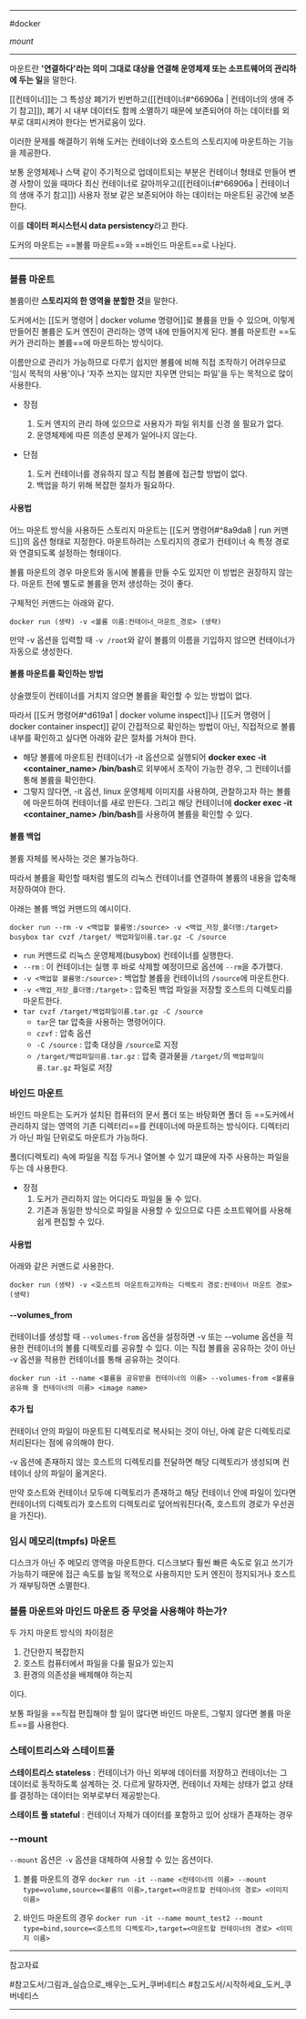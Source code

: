 
---

#docker

*mount*

---

마운트란 **'연결하다'라는 의미 그대로 대상을 연결해 운영체제 또는 소프트웨어의 관리하에 두는 일**을 말한다.

[[컨테이너]]는 그 특성상 폐기가 빈번하고([[컨테이너#^66906a | 컨테이너의 생애 주기 참고]]), 폐기 시 내부 데이터도 함께 소멸하기 때문에 보존되어야 하는 데이터를 외부로 대피시켜야 한다는 번거로움이 있다.

이러한 문제를 해결하기 위해 도커는 컨테이너와 호스트의 스토리지에 마운트하는 기능을 제공한다.

보통 운영체제나 스택 같이 주기적으로 업데이트되는 부분은 컨테이너 형태로 만들어 변경 사항이 있을 때마다 최신 컨테이너로 갈아끼우고([[컨테이너#^66906a | 컨테이너의 생애 주기 참고]]) 사용자 정보 같은 보존되어야 하는 데이터는 마운트된 공간에 보존한다.

이를 **데이터 퍼시스턴시 data persistency**라고 한다.

도커의 마운트는 ==볼륨 마운트==와 ==바인드 마운트==로 나뉜다.

---

### 볼륨 마운트

볼륨이란 **스토리지의 한 영역을 분할한 것**을 말한다.

도커에서는 [[도커 명령어 | docker volume 명령어]]로 볼륨을 만들 수 있으며, 이렇게 만들어진 볼륨은 도커 엔진이 관리하는 영역 내에 만들어지게 된다. 볼륨 마운트란 ==도커가 관리하는 볼륨==에 마운트하는 방식이다.

이름만으로 관리가 가능하므로 다루기 쉽지만 볼륨에 비해 직접 조작하기 어려우므로 '임시 목적의 사용'이나 '자주 쓰지는 않지만 지우면 안되는 파일'을 두는 목적으로 많이 사용한다.

+ 장점
	1. 도커 엔지의 관리 하에 있으므로 사용자가 파일 위치를 신경 쓸 필요가 없다.
	2. 운영체제에 따른 의존성 문제가 일어나지 않는다.

+ 단점
	1. 도커 컨테이너를 경유하지 않고 직접 볼륨에 접근할 방법이 없다.
	2. 백업을 하기 위해 복잡한 절차가 필요하다.

#### 사용법

어느 마운트 방식을 사용하든 스토리지 마운트는 [[도커 명령어#^8a9da8 | run 커맨드]]의 옵션 형태로 지정한다. 마운트하려는 스토리지의 경로가 컨테이너 속 특정 경로와 연결되도록 설정하는 형태이다.

볼륨 마운트의 경우 마운트와 동시에 볼륨을 만들 수도 있지만 이 방법은 권장하지 않는다. 마운트 전에 별도로 볼륨을 먼저 생성하는 것이 좋다.

구체적인 커맨드는 아래와 같다.

`docker run (생략) -v <볼륨 이름:컨테이너_마운트_경로> (생략)`

만약 -v 옵션을 입력할 때 `-v /root`와 같이 볼륨의 이름을 기입하지 않으면 컨테이너가 자동으로 생성한다.

#### 볼륨 마운트를 확인하는 방법

상술했듯이 컨테이너를 거치지 않으면 볼륨을 확인할 수 있는 방법이 없다.

따라서 [[도커 명령어#^d619a1 | docker volume inspect]]나 [[도커 명령어 | docker container inspect]] 같이 간접적으로 확인하는 방법이 아닌, 직접적으로 볼륨 내부를 확인하고 싶다면 아래와 같은 절차를 거쳐야 한다.

- 해당 볼륨에 마운트된 컨테이너가 -it 옵션으로 실행되어 **docker exec -it <container_name> /bin/bash**로 외부에서 조작이 가능한 경우, 그 컨테이너를 통해 볼륨을 확인한다.
- 그렇지 않다면, -it 옵션, linux 운영체제 이미지를 사용하여, 관찰하고자 하는 볼륨에 마운트하여 컨테이너를 새로 만든다. 그리고 해당 컨테이너에 **docker exec -it <container_name> /bin/bash**를 사용하여 볼륨을 확인할 수 있다.

#### 볼륨 백업

볼륨 자체를 복사하는 것은 불가능하다.

따라서 볼륨을 확인할 때처럼 별도의 리눅스 컨테이너를 연결하여 볼륨의 내용을 압축해 저장하여야 한다.

아래는 볼륨 백업 커맨드의 예시이다.

`docker run --rm -v <백업할 볼륨명:/source> -v <백업_저장_폴더명:/target> busybox tar cvzf /target/ 백업파일이름.tar.gz -C /source`

- `run` 커맨드로 리눅스 운영체제(busybox) 컨테이너를 실행한다.
- `--rm` : 이 컨테이너는 실행 후 바로 삭제할 예정이므로 옵션에 `--rm`을 추가했다.
- `-v <백업할 볼륨명:/source>` : 백업할 볼륨을 컨테이너의 `/source`에 마운트한다.
- `-v <백업_저장_폴더명:/target>` : 압축된 백업 파일을 저장할 호스트의 디렉토리를 마운트한다.
- `tar cvzf /target/백업파일이름.tar.gz -C /source`
	- `tar`은 tar 압축을 사용하는 명령어이다.
	- `czvf` : 압축 옵션
	- `-C /source` : 압축 대상을 `/source`로 지정
	- `/target/백업파일이름.tar.gz` : 압축 결과물을 `/target/`의 `백업파일이름.tar.gz` 파일로 저장

### 바인드 마운트

바인드 마운트는 도커가 설치된 컴퓨터의 문서 폴더 또는 바탕화면 폴더 등 ==도커에서 관리하지 않는 영역의 기존 디렉터리==를 컨테이너에 마운트하는 방식이다. 디렉터리가 아닌 파일 단위로도 마운트가 가능하다.

폴더(디렉토리) 속에 파일을 직접 두거나 열어볼 수 있기 떄문에 자주 사용하는 파일을 두는 데 사용한다.

+ 장점
	1. 도커가 관리하지 않는 어디라도 파일을 둘 수 있다.
	2. 기존과 동일한 방식으로 파일을 사용할 수 있으므로 다른 소프트웨어를 사용해 쉽게 편집할 수 있다.

#### 사용법

아래와 같은 커맨드로 사용한다.

`docker run (생략) -v <호스트의 마운트하고자하는 디렉토리 경로:컨테이너 마운트 경로> (생략)`

#### --volumes_from

컨테이너를 생성할 때 `--volumes-from` 옵션을 설정하면 -v 또는 --volume 옵션을 적용한 컨테이너의 볼륨 디렉토리를 공유할 수 있다. 이는 직접 볼륨을 공유하는 것이 아닌 -v 옵션을 적용한 컨테이너를 통해 공유하는 것이다.

`docker run -it --name <볼륨을 공유받을 컨테이너의 이름> --volumes-from <볼륨을 공유해 줄 컨테이너의 이름> <image name>`

#### 추가 팁

컨테이너 안의 파일이 마운트된 디렉토리로 복사되는 것이 아닌, 아예 같은 디렉토리로 처리된다는 점에 유의해야 한다.

-v 옵션에 존재하지 않는 호스트의 디렉토리를 전달하면 해당 디렉토리가 생성되며 컨테이너 상의 파일이 옮겨온다.

만약 호스트와 컨테이너 모두에 디렉토리가 존재하고 해당 컨테이너 안에 파일이 있다면 컨테이너의 디렉토리가 호스트의 디렉토리로 덮어씌워진다(즉, 호스트의 경로가 우선권을 가진다).

### 임시 메모리(tmpfs) 마운트

디스크가 아닌 주 메모리 영역을 마운트한다. 디스크보다 훨씬 빠른 속도로 읽고 쓰기가 가능하기 때문에 접근 속도를 높일 목적으로 사용하지만 도커 엔진이 정지되거나 호스트가 재부팅하면 소멸한다.

### 볼륨 마운트와 마인드 마운트 중 무엇을 사용해야 하는가?

두 가지 마운트 방식의 차이점은

1. 간단한지 복잡한지
2. 호스트 컴퓨터에서 파일을 다룰 필요가 있는지
3. 환경의 의존성을 배제해야 하는지

이다.

보통 파일을 ==직접 편집해야 할 일이 많다면 바인드 마운트, 그렇지 않다면 볼륨 마운트==를 사용한다.

### 스테이트리스와 스테이트풀

**스테이트리스 stateless** : 컨테이너가 아닌 외부에 데이터를 저장하고 컨테이너는 그 데이터로 동작하도록 설계하는 것. 다르게 말하자면, 컨테이너 자체는 상태가 없고 상태를 결정하는 데이터는 외부로부터 제공받는다.

**스테이트 풀 stateful** : 컨테이너 자체가 데이터를 포함하고 있어 상태가 존재하는 경우

### --mount

`--mount` 옵션은 `-v` 옵션을 대체하여 사용할 수 있는 옵션이다.

1. 볼륨 마운트의 경우
`docker run -it --name <컨테이너의 이름> --mount type=volume,source=<볼륨의 이름>,target=<마운트할 컨테이너의 경로> <이미지 이름>`

2. 바인드 마운트의 경우
`docker run -it --name mount_test2 --mount type=bind,source=<호스트의 디렉토리>,target=<마운트할 컨테이너의 경로> <이미지 이름>`

---

참고자료

#참고도서/그림과_실습으로_배우는_도커_쿠버네티스
#참고도서/시작하세요_도커_쿠버네티스 

---